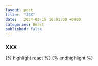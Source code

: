 ```yaml
---
layout: post
title:  "JSX"
date:   2024-02-15 16:01:00 +0900
categories: React
published: false
---
```



### XXX

{% highlight react %}
{% endhighlight %}